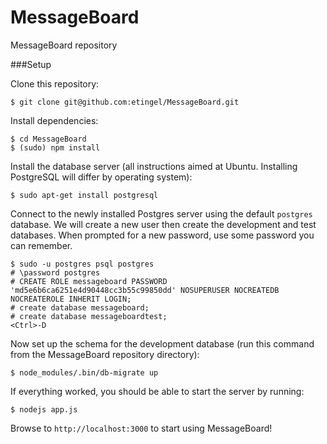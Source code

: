 MessageBoard
=======

MessageBoard repository



###Setup

Clone this repository:
```
$ git clone git@github.com:etingel/MessageBoard.git
```

Install dependencies:
```
$ cd MessageBoard
$ (sudo) npm install
```

Install the database server (all instructions aimed at Ubuntu. Installing PostgreSQL will differ by operating system):
```
$ sudo apt-get install postgresql
```

Connect to the newly installed Postgres server using the default `postgres` database. We will create a new user then
create the development and test databases. When prompted for a new password, use some password you can remember.
```
$ sudo -u postgres psql postgres
# \password postgres
# CREATE ROLE messageboard PASSWORD 'md5e6b6ca6251e4d90448cc3b55c99850dd' NOSUPERUSER NOCREATEDB NOCREATEROLE INHERIT LOGIN;
# create database messageboard;
# create database messageboardtest;
<Ctrl>-D
```

Now set up the schema for the development database (run this command from the MessageBoard repository directory):
```
$ node_modules/.bin/db-migrate up
```

If everything worked, you should be able to start the server by running:
```
$ nodejs app.js
```

Browse to `http://localhost:3000` to start using MessageBoard!

